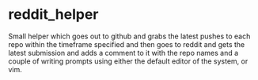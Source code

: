 # reddit_helper
Small helper which goes out to github and grabs the latest pushes to each repo within the timeframe specified and then goes to reddit and gets the latest submission and adds a comment to it with the repo names and a couple of writing prompts using either the default editor of the system, or vim.
